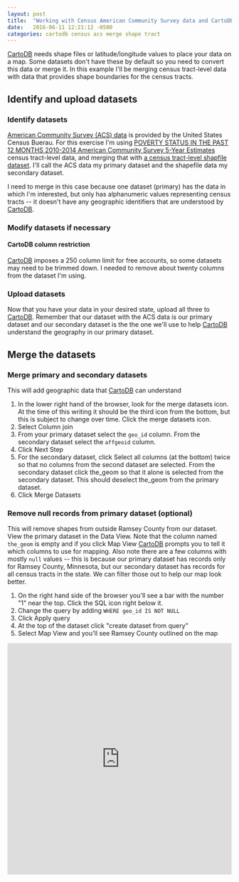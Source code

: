 ```yaml
---
layout: post
title:  "Working with Census American Community Survey data and CartoDB"
date:   2016-06-11 12:21:12 -0500
categories: cartodb census acs merge shape tract
---
```


[CartoDB][carto-home] needs shape files or latitude/longitude values to place your data on a map.  Some datasets don't have these by default so you need to convert this data or merge it.  In this example I'll be merging census tract-level data with data that provides shape boundaries for the census tracts.  

## Identify and upload datasets

### Identify datasets

[American Community Survey (ACS) data][census_acs_home] is provided by the United States Census Buerau.  For this exercise I'm using [POVERTY STATUS IN THE PAST 12 MONTHS 2010-2014 American Community Survey 5-Year Estimates][poverty_ramsey_acs] census tract-level data, and merging that with [a census tract-level shapfile dataset][census_tiger_shapefiles].  I'll call the ACS data my primary dataset and the shapefile data my secondary dataset.

I need to merge in this case because one dataset (primary) has the data in which I'm interested, but only has alphanumeric values representing census tracts -- it doesn't have any geographic identifiers that are understood by [CartoDB][carto-home].

### Modify datasets if necessary

#### CartoDB column restriction

[CartoDB][carto-home] imposes a 250 column limit for free accounts, so some datasets may need to be trimmed down.  I needed to remove about twenty columns from the dataset I'm using.

### Upload datasets

Now that you have your data in your desired state, upload all three to [CartoDB][carto-home].  Remember that our dataset with the ACS data is our primary dataset and our secondary dataset is the the one we'll use to help [CartoDB][carto-home] understand the geography in our primary dataset.


## Merge the datasets

### Merge primary and secondary datasets

This will add geographic data that [CartoDB][carto-home] can understand

1. In the lower right hand of the browser, look for the merge datasets icon.  At the time of this writing it should be the third icon from the bottom, but this is subject to change over time.  Click the merge datasets icon.
2. Select Column join
3. From your primary dataset select the `geo_id` column.  From the secondary dataset select the `affgeoid` column.
4. Click Next Step
5. For the secondary dataset, click Select all columns (at the bottom) twice so that no columns from the second dataset are selected.  From the secondary dataset click the_geom so that it alone is selected from the secondary dataset.  This should deselect the_geom from the primary dataset.
6. Click Merge Datasets

### Remove null records from primary dataset (optional)
This will remove shapes from outside Ramsey County from our dataset.
View the primary dataset in the Data View.  Note that the column named `the_geom` is empty and if you click Map View [CartoDB][carto-home] prompts you to tell it which columns to use for mapping.  Also note there are a few columns with mostly `null` values -- this is because our primary dataset has records only for Ramsey County, Minnesota, but our secondary dataset has records for all census tracts in the state.  We can filter those out to help our map look better.

1. On the right hand side of the browser you'll see a bar with the number "1" near the top.  Click the SQL icon right below it.  
2. Change the query by adding `WHERE geo_id IS NOT NULL`
3. Click Apply query
4. At the top of the dataset click "create dataset from query"
5. Select Map View and you'll see Ramsey County outlined on the map

<iframe width="100%" height="520" frameborder="0" src="https://ericebbesen.cartodb.com/viz/ef998112-302a-11e6-a103-0ea31932ec1d/embed_map" allowfullscreen webkitallowfullscreen mozallowfullscreen oallowfullscreen msallowfullscreen></iframe>



[census_acs_home]: https://www.census.gov/programs-surveys/acs/data.html
[poverty_ramsey_acs]: http://factfinder.census.gov/bkmk/table/1.0/en/ACS/14_5YR/S1701/0500000US27123.14000|610U400US53002
[carto-home]: https://cartodb.com
[census_tiger_shapefiles]: https://www.census.gov/geo/maps-data/data/tiger-cart-boundary.html
[census_state_shapefiles]: https://www.census.gov/geo/maps-data/data/tract_rel_download.html
